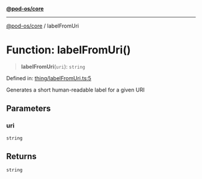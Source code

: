 [**@pod-os/core**](../README.md)

***

[@pod-os/core](../globals.md) / labelFromUri

# Function: labelFromUri()

> **labelFromUri**(`uri`): `string`

Defined in: [thing/labelFromUri.ts:5](https://github.com/pod-os/PodOS/blob/1aecf6de76fa668e7779c8aad7b604e498d41244/core/src/thing/labelFromUri.ts#L5)

Generates a short human-readable label for a given URI

## Parameters

### uri

`string`

## Returns

`string`
